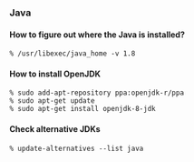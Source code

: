 ### Java


#### How to figure out where the Java is installed?

```
% /usr/libexec/java_home -v 1.8
```

#### How to install OpenJDK

```
% sudo add-apt-repository ppa:openjdk-r/ppa  
% sudo apt-get update   
% sudo apt-get install openjdk-8-jdk 
```

#### Check alternative JDKs

```
% update-alternatives --list java
```


